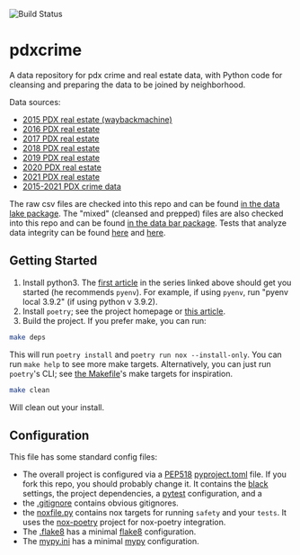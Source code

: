 ![Build Status](https://github.com/lhayhurst/pdxcrime/actions/workflows/python-app.yml/badge.svg)

# pdxcrime
A data repository for pdx crime and real estate data, with Python code for cleansing and preparing the data to be joined by neighborhood. 

Data sources:
* [2015 PDX real estate (waybackmachine)](https://web.archive.org/web/20161024193831/https://www.pdxmonthly.com/pages/real-estate-2015)
* [2016 PDX real estate](https://www.pdxmonthly.com/news-and-city-life/2016/04/real-estate-2016-the-city)
* [2017 PDX real estate](https://www.pdxmonthly.com/home-and-real-estate/2017/03/portland-neighborhoods-by-the-numbers-2017-the-city)
* [2018 PDX real estate](https://www.pdxmonthly.com/home-and-real-estate/2018/03/portland-neighborhoods-by-the-numbers-2018-the-city)
* [2019 PDX real estate](https://www.pdxmonthly.com/home-and-real-estate/2019/03/portland-neighborhoods-by-the-numbers-2019-the-city)
* [2020 PDX real estate](https://www.pdxmonthly.com/home-and-real-estate/portland-neighborhoods-by-the-numbers-2020-the-city)
* [2021 PDX real estate](https://www.pdxmonthly.com/home-and-real-estate/2021/07/portland-oregon-city-real-estate-data-2021)
* [2015-2021 PDX crime data](https://www.portlandoregon.gov/police/71978)

The raw csv files are checked into this repo and can be found [in the data lake package](src/pdxcrime/data/lake). The "mixed" (cleansed and prepped) files are also checked into this repo and can be found [in the data bar package](src/pdxcrime/data/bar). Tests that analyze data integrity can be found [here](test/test_data_lake.py) and [here](test/test_data_bar.py).

## Getting Started

1. Install python3. The [first article]((https://cjolowicz.github.io/posts/hypermodern-python-01-setup/)) in the series linked above should get you started (he recommends `pyenv`). For example, if using `pyenv`, run "pyenv local 3.9.2" (if using python v 3.9.2).
2. Install `poetry`; see the project homepage or [this article](https://cjolowicz.github.io/posts/hypermodern-python-01-setup/).
3. Build the project. If you prefer make, you can run:

```bash
make deps
```

This will run `poetry install` and `poetry run nox --install-only`. You can run `make help` to see more make targets. Alternatively, you can just run `poetry`'s CLI; see [the Makefile](Makefile)'s make targets for inspiration. 

```bash
make clean
```

Will clean out your install. 

## Configuration

This file has some standard config files:

* The overall project is configured via a [PEP518](https://www.python.org/dev/peps/pep-0518/) [pyproject.toml](pyproject.toml) file. If you fork this repo, you should probably change it. It contains the [black](https://pypi.org/project/black/) settings, the project dependencies, a [pytest](https://docs.pytest.org/en/stable/index.html) configuration, and a 
* the [.gitignore](.gitignore) contains obvious gitignores. 
* the [noxfile.py](noxfile.py) contains nox targets for running `safety` and your `tests`. It uses the [nox-poetry](https://pypi.org/project/nox-poetry/) project for nox-poetry integration.
* The [.flake8](.flake8) has a minimal [flake8](https://flake8.pycqa.org/en/latest/) configuration.
* The [mypy.ini](mypy.ini) has a minimal [mypy](http://mypy-lang.org/) configuration.
